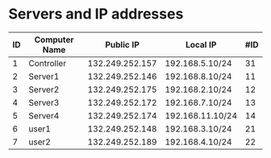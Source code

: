 # Servers and IP addresses

| ID| Computer Name | Public IP | Local IP | #ID |
|----------|----------|----------|----------| --------|
| 1 | Controller | 132.249.252.157 | 192.168.5.10/24 | 31 |
| 2 | Server1 | 132.249.252.146  | 192.168.8.10/24 | 11 |
| 3 | Server2 | 132.249.252.175 | 192.168.2.10/24 | 12 |
| 4 | Server3 | 132.249.252.172 | 192.168.7.10/24 | 13 |
| 5 | Server4 | 132.249.252.174 | 192.168.11.10/24 | 14 |
| 6 | user1 | 132.249.252.148 | 192.168.3.10/24 | 21 |
| 7 | user2 | 132.249.252.189 | 192.168.4.10/24 | 22 |

